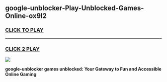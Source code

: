 
## google-unblocker-Play-Unblocked-Games-Online-ox9l2
<h3>
<a href="https://premium76.site?title=google-unblocker&ref=25A">CLICK TO PLAY</a></h3>
<hr>

<h3>
<a href="https://premium76.site?title=google-unblocker&ref=25A">CLICK 2 PLAY</a>
  
</h3>

<a href="https://premium76.site?title=google-unblocker&ref=25A"><img src="https://clearcache.store/games.png"></a>


**google-unblocker games unblocked: Your Gateway to Fun and Accessible Online Gaming**
